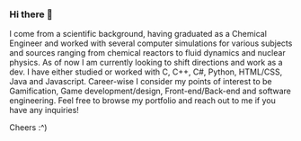 ### Hi there 👋

I come from a scientific background, having graduated as a Chemical Engineer and worked with several computer simulations for various subjects and sources ranging from chemical reactors to fluid dynamics and nuclear physics. As of now I am currently looking to shift directions and work as a dev. I have either studied or worked with C, C++, C#, Python, HTML/CSS, Java and Javascript. 
Career-wise I consider my points of interest to be Gamification, Game development/design, Front-end/Back-end and software engineering.
Feel free to browse my portfolio and reach out to me if you have any inquiries!

Cheers :^)
